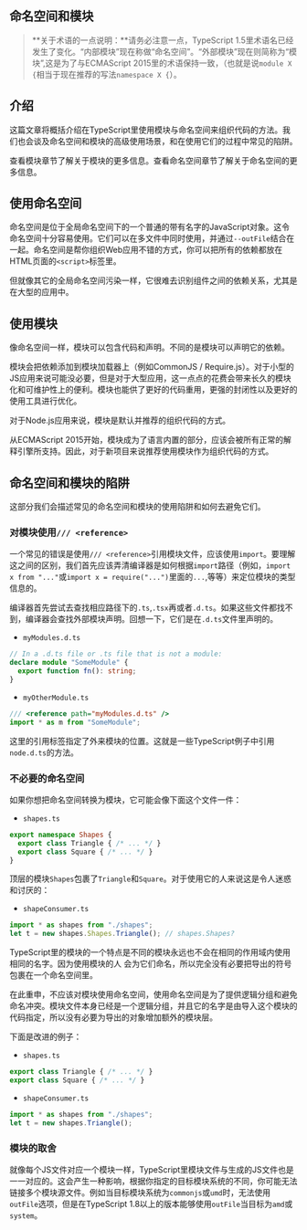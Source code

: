 ## 命名空间和模块

> **关于术语的一点说明：**请务必注意一点，TypeScript 1.5里术语名已经发生了变化。“内部模块”现在称做“命名空间”。“外部模块”现在则简称为“模块”,这是为了与ECMAScript 2015里的术语保持一致，（也就是说```module X {```相当于现在推荐的写法```namespace X {```）。

## 介绍

这篇文章将概括介绍在TypeScript里使用模块与命名空间来组织代码的方法。我们也会谈及命名空间和模块的高级使用场景，和在使用它们的过程中常见的陷阱。

查看模块章节了解关于模块的更多信息。查看命名空间章节了解关于命名空间的更多信息。

## 使用命名空间

命名空间是位于全局命名空间下的一个普通的带有名字的JavaScript对象。这令命名空间十分容易使用。它们可以在多文件中同时使用，并通过```--outFile```结合在一起。命名空间是帮你组织Web应用不错的方式，你可以把所有的依赖都放在HTML页面的```<script>```标签里。

但就像其它的全局命名空间污染一样，它很难去识别组件之间的依赖关系，尤其是在大型的应用中。

## 使用模块

像命名空间一样，模块可以包含代码和声明。不同的是模块可以声明它的依赖。

模块会把依赖添加到模块加载器上（例如CommonJS / Require.js）。对于小型的JS应用来说可能没必要，但是对于大型应用，这一点点的花费会带来长久的模块化和可维护性上的便利。模块也能供了更好的代码重用，更强的封闭性以及更好的使用工具进行优化。

对于Node.js应用来说，模块是默认并推荐的组织代码的方式。

从ECMAScript 2015开始，模块成为了语言内置的部分，应该会被所有正常的解释引擎所支持。因此，对于新项目来说推荐使用模块作为组织代码的方式。

## 命名空间和模块的陷阱

这部分我们会描述常见的命名空间和模块的使用陷阱和如何去避免它们。

### 对模块使用```/// <reference>```

一个常见的错误是使用```/// <reference>```引用模块文件，应该使用```import```。要理解这之间的区别，我们首先应该弄清编译器是如何根据```import```路径（例如，```import x from "..."```或```import x = require("...")```里面的```...```,等等）来定位模块的类型信息的。

编译器首先尝试去查找相应路径下的```.ts```,```.tsx```再或者```.d.ts```。如果这些文件都找不到，编译器会查找外部模块声明。回想一下，它们是在```.d.ts```文件里声明的。

* ```myModules.d.ts```

```typescript
// In a .d.ts file or .ts file that is not a module:
declare module "SomeModule" {
  export function fn(): string;
}
```

* ```myOtherModule.ts```

```typescript
/// <reference path="myModules.d.ts" />
import * as m from "SomeModule";
```

这里的引用标签指定了外来模块的位置。这就是一些TypeScript例子中引用```node.d.ts```的方法。

### 不必要的命名空间

如果你想把命名空间转换为模块，它可能会像下面这个文件一件：

* ```shapes.ts```

```typescript
export namespace Shapes {
  export class Triangle { /* ... */ }
  export class Square { /* ... */ }
}
```

顶层的模块```Shapes```包裹了```Triangle```和```Square```。对于使用它的人来说这是令人迷惑和讨厌的：

* ```shapeConsumer.ts```

```typescript
import * as shapes from "./shapes";
let t = new shapes.Shapes.Triangle(); // shapes.Shapes?
```

TypeScript里的模块的一个特点是不同的模块永远也不会在相同的作用域内使用相同的名字。因为使用模块的人 会为它们命名，所以完全没有必要把导出的符号包裹在一个命名空间里。

在此重申，不应该对模块使用命名空间，使用命名空间是为了提供逻辑分组和避免命名冲突。模块文件本身已经是一个逻辑分组，并且它的名字是由导入这个模块的代码指定，所以没有必要为导出的对象增加额外的模块层。

下面是改进的例子：

* ```shapes.ts```

```typescript
export class Triangle { /* ... */ }
export class Square { /* ... */ }
```

* ```shapeConsumer.ts```

```typescript
import * as shapes from "./shapes";
let t = new shapes.Triangle();
```

### 模块的取舍

就像每个JS文件对应一个模块一样，TypeScript里模块文件与生成的JS文件也是一一对应的。这会产生一种影响，根据你指定的目标模块系统的不同，你可能无法链接多个模块源文件。例如当目标模块系统为```commonjs```或```umd```时，无法使用```outFile```选项，但是在TypeScript 1.8以上的版本能够使用```outFile```当目标为```amd```或```system```。

